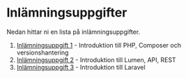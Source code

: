 # Inlämningsuppgifter
Nedan hittar ni en lista på inlämningsuppgifter.

1. [Inlämningsuppgift 1](1/assignment.md) - Introduktion till PHP, Composer och versionshantering
2. [Inlämningsuppgift 2](2/assignment.md) - Introduktion till Lumen, API, REST
3. [Inlämningsuppgift 3](3/assignment.md) - Introduktion till Laravel
<!---
4. [Inlämningsuppgift 4](4/assignment.md) - Webbapplikation med ramverk, Continuous Integration och Delivery
-->
